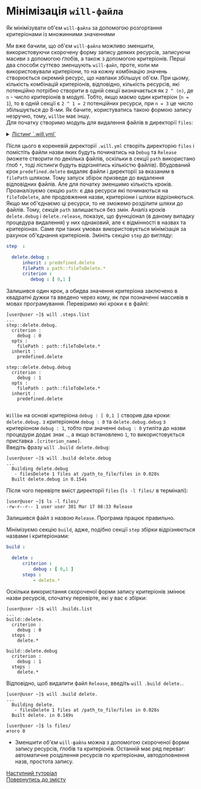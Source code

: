 # Мінімізація `will-файлa`

Як мінімізувати об'єм `will-файла` за допомогою розгортання критеріонами із множинними значеннями  

Ми вже бачили, що об'єм `will-файла` можливо зменшити, використовуючи скорочену форму запису деяких ресурсів, записуючи масиви з допомогою ґлобів, а також з допомогою критеріонів. Перші два способи суттєво зменшують `will-файл`, проте, коли ми використовували критеріони, то на кожну комбінацію значень створюється окремий ресурс, що навпаки збільшує об'єм. При цьому, кількість комбінацій критеріонів, відповідно, кількість ресурсів, які потенційно потрібно створити в одній секції визначається як `2 ^ (n)`, де `n` - число критеріонів в модулі. Тобто, якщо маємо один критеріон (`n = 1`), то в одній секції є `2 ^ 1 = 2` потенційних ресурси, при `n = 3` це число збільшується до 8-ми. Як бачите, користуватись такою формою запису незручно, тому, `willbe` має іншу.  
Для початку створимо модуль для видалення файлів в директорії `files`:

<details>
    <summary><u>Лістинг `.will.yml`</u></summary>

```yaml

about :

  name : willFileMinimizing
  description : "To minimize will-file by short write form of criterions"
  version : 0.0.1

path :

  fileToDelete.debug :
    criterion :
       debug : 1
    path : './files/Debug*'

  fileToDelete.release :
    criterion :
       debug : 0
    path : './files/Release*'

step  :

  delete.debug :
      inherit : predefined.delete
      filePath : path::fileToDelete.*
      criterion :
         debug : 1

  delete.release :
      inherit : predefined.delete
      filePath : path::fileToDelete.*
      criterion :
         debug : 0

build :

  delete.debug :
      criterion :
          debug : 1
      steps :
          - delete.*

  delete.release :
      criterion :
          debug : 0
      steps :
          - delete.*

```

</details>

Після цього в кореневій директорії `.will.yml` створіть директорію `files` і помістіть файли назви яких будуть починатись на `Debug` та `Release` (можете створити по декілька файлів, оскільки в секції `path` використано ґлоб `*`, тоді лістинги будуть відрізнятись кількістю файлів).
Вбудований крок `predefined.delete` видаляє файли і директорії за вказаним в `filePath` шляхом. Тому запуск збірок призведе до видалення відповідних файлів. Але для початку зменшимо кількість кроків.
Проаналізуємо секцію `path`: є два ресурси які починаються на `fileToDelete`, але продовження назви, критеріони і шляхи відрізняються. Якщо ми об'єднаємо ці ресурси, то не зможемо розділити шляхи до файлів. Тому, секція `path` залишається без змін.
Аналіз кроків `delete.debug` i `delete.release`, показує, що функціонал (в даному випадку процедура видалення) у них однаковий, але є відмінності в назвах та критеріонах. Саме при таких умовах використовується мінімізація за рахунок об'єднання критеріонів. Змініть секцію `step` до вигляду:

```yaml
step  :

  delete.debug :
      inherit : predefined.delete
      filePath : path::fileToDelete.*
      criterion :
         debug : [ 0,1 ]

```

Залишився один крок, а обидва значення критеріона заключено в квадратні дужки та введено через кому, як при позначенні массивів в мовах програмування.
Перевіримо які кроки є в файлі:

```
[user@user ~]$ will .steps.list
...
step::delete.debug.
  criterion :
    debug : 0
  opts :
    filePath : path::fileToDelete.*
  inherit :
    predefined.delete

step::delete.debug.debug
  criterion :
    debug : 1
  opts :
    filePath : path::fileToDelete.*
  inherit :
    predefined.delete


```

`Willbe` на основі критеріона `debug : [ 0,1 ]` створив два кроки: `delete.debug.` з критеріоном `debug : 0` та `delete.debug.debug` з критеріоном `debug : 1`, тобто при значенні `debug : 0` утиліта до назви процедури додає знак `.`, а якщо встановлено `1`, то використовується приставка `.[criterion_name]`.  
Введіть фразу `will .build delete.debug`:

```
[user@user ~]$ will .build delete.debug
...
  Building delete.debug
   - filesDelete 1 files at /path_to_file/files in 0.028s
  Built delete.debug in 0.154s

```

Після чого перевірте вміст директорії `files` (`ls -l files/` в терміналі):
```
[user@user ~]$ ls -l files/
-rw-r--r-- 1 user user 301 Mar 17 08:33 Release

```

Залишився файл з назвою `Release`. Програма працює правильно.  

Мінімізуємо секцію `build`, адже, подібно секції `step` збірки відрізняються назвами і критеріонами:

```yaml
build :

  delete :
      criterion :
          debug : [ 0,1 ]
      steps :
          - delete.*

```

Оскільки використання скороченої форми запису критеріонів змінює назви ресурсів, спочатку перевірте, які у вас є збірки:

```
[user@user ~]$ will .builds.list
...
build::delete.
  criterion :
    debug : 0
  steps :
    delete.*

build::delete.debug
  criterion :
    debug : 1
  steps :
    delete.*

```

Відповідно, щоб видалити файл `Release`, введіть `will .build delete.`.

```
[user@user ~]$ will .build delete.
...
  Building delete.
   - filesDelete 1 files at /path_to_file/files in 0.028s
  Built delete. in 0.149s

```

```
[user@user ~]$ ls files/
итого 0

```

- Зменшити об'єм `will-файла` можна з допомогою скороченої форми запису ресурсів, ґлобів та критеріонів. Останній має ряд переваг: автоматичне розділення ресурсів по критеріонам, автодоповнення назв, простота запису.

[Наступний туторіал](SplitWillFile.md)  
[Повернутись до змісту](../README.md#tutorials)
